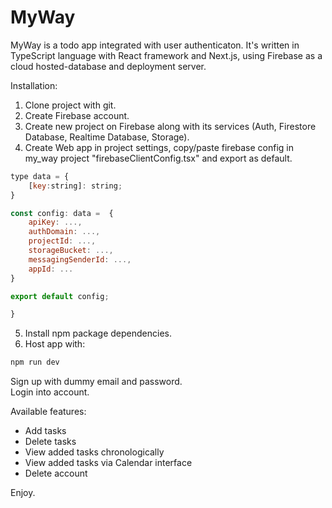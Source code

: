 # MyWay

MyWay is a todo app integrated with user authenticaton.
It's written in TypeScript language with React framework and Next.js, using Firebase as a cloud hosted-database and deployment server.

Installation:
1. Clone project with git.
3. Create Firebase account.
3. Create new project on Firebase along with its services (Auth, Firestore Database, Realtime Database, Storage).
4. Create Web app in project settings, copy/paste firebase config in my_way project "firebaseClientConfig.tsx" and export as default.

```javascript
type data = {
    [key:string]: string;
}

const config: data =  { 
    apiKey: ...,
    authDomain: ...,
    projectId: ...,
    storageBucket: ...,
    messagingSenderId: ...,
    appId: ...
}

export default config;

}
```

5. Install npm package dependencies.
6. Host app with:
```bash
npm run dev
```

Sign up with dummy email and password.  
Login into account.  

Available features:
* Add tasks
* Delete tasks
* View added tasks chronologically
* View added tasks via Calendar interface
* Delete account

Enjoy.
